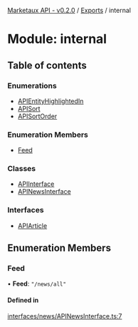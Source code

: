[Marketaux API - v0.2.0](../README.md) / [Exports](../modules.md) / internal

# Module: internal

## Table of contents

### Enumerations

- [APIEntityHighlightedIn](../enums/internal.APIEntityHighlightedIn.md)
- [APISort](../enums/internal.APISort.md)
- [APISortOrder](../enums/internal.APISortOrder.md)

### Enumeration Members

- [Feed](internal.md#feed)

### Classes

- [APIInterface](../classes/internal.APIInterface.md)
- [APINewsInterface](../classes/internal.APINewsInterface.md)

### Interfaces

- [APIArticle](../interfaces/internal.APIArticle.md)

## Enumeration Members

### Feed

• **Feed**: ``"/news/all"``

#### Defined in

[interfaces/news/APINewsInterface.ts:7](https://github.com/Viriatto/marketaux-api/blob/1d8313d/src/interfaces/news/APINewsInterface.ts#L7)
